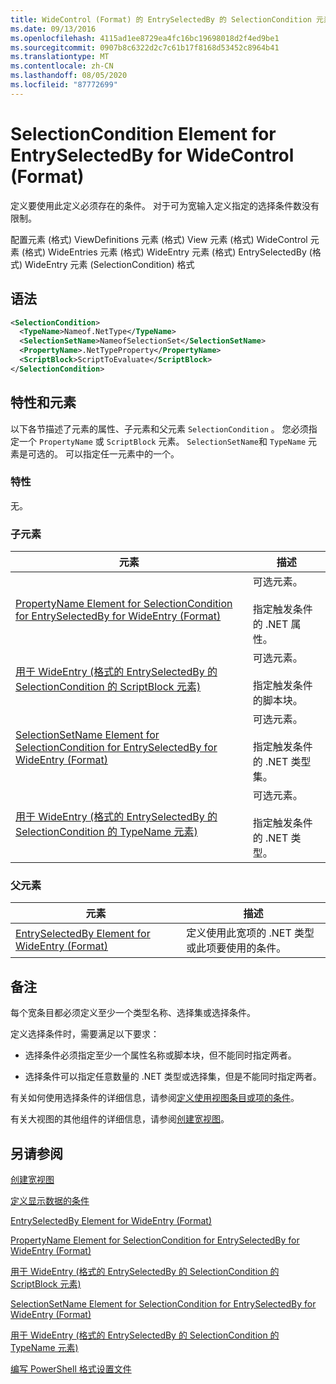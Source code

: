 ```yaml
---
title: WideControl (Format) 的 EntrySelectedBy 的 SelectionCondition 元素 |Microsoft Docs
ms.date: 09/13/2016
ms.openlocfilehash: 4115ad1ee8729ea4fc16bc19698018d2f4ed9be1
ms.sourcegitcommit: 0907b8c6322d2c7c61b17f8168d53452c8964b41
ms.translationtype: MT
ms.contentlocale: zh-CN
ms.lasthandoff: 08/05/2020
ms.locfileid: "87772699"
---
```

# <a name="selectioncondition-element-for-entryselectedby-for-widecontrol-format"></a>SelectionCondition Element for EntrySelectedBy for WideControl (Format)

定义要使用此定义必须存在的条件。 对于可为宽输入定义指定的选择条件数没有限制。

配置元素 (格式) ViewDefinitions 元素 (格式) View 元素 (格式) WideControl 元素 (格式) WideEntries 元素 (格式) WideEntry 元素 (格式) EntrySelectedBy (格式) WideEntry 元素 (SelectionCondition) 格式

## <a name="syntax"></a>语法

```xml
<SelectionCondition>
  <TypeName>Nameof.NetType</TypeName>
  <SelectionSetName>NameofSelectionSet</SelectionSetName>
  <PropertyName>.NetTypeProperty</PropertyName>
  <ScriptBlock>ScriptToEvaluate</ScriptBlock>
</SelectionCondition>
```

## <a name="attributes-and-elements"></a>特性和元素

以下各节描述了元素的属性、子元素和父元素 `SelectionCondition` 。 您必须指定一个 `PropertyName` 或 `ScriptBlock` 元素。 `SelectionSetName`和 `TypeName` 元素是可选的。 可以指定任一元素中的一个。

### <a name="attributes"></a>特性

无。

### <a name="child-elements"></a>子元素

|元素|描述|
|-------------|-----------------|
|[PropertyName Element for SelectionCondition for EntrySelectedBy for WideEntry (Format)](./propertyname-element-for-selectioncondition-for-entryselectedby-for-wideentry-format.md)|可选元素。<br /><br /> 指定触发条件的 .NET 属性。|
|[用于 WideEntry (格式的 EntrySelectedBy 的 SelectionCondition 的 ScriptBlock 元素) ](./scriptblock-element-for-selectioncondition-for-entryselectedby-for-widecontrol-format.md)|可选元素。<br /><br /> 指定触发条件的脚本块。|
|[SelectionSetName Element for SelectionCondition for EntrySelectedBy for WideEntry (Format)](./selectionsetname-element-for-selectioncondition-for-entryselectedby-for-wideentry-format.md)|可选元素。<br /><br /> 指定触发条件的 .NET 类型集。|
|[用于 WideEntry (格式的 EntrySelectedBy 的 SelectionCondition 的 TypeName 元素) ](./typename-element-for-selectioncondition-for-entryselectedby-for-widecontrol-format.md)|可选元素。<br /><br /> 指定触发条件的 .NET 类型。|

### <a name="parent-elements"></a>父元素

|元素|描述|
|-------------|-----------------|
|[EntrySelectedBy Element for WideEntry (Format)](./entryselectedby-element-for-wideentry-format.md)|定义使用此宽项的 .NET 类型或此项要使用的条件。|

## <a name="remarks"></a>备注

每个宽条目都必须定义至少一个类型名称、选择集或选择条件。

定义选择条件时，需要满足以下要求：

- 选择条件必须指定至少一个属性名称或脚本块，但不能同时指定两者。

- 选择条件可以指定任意数量的 .NET 类型或选择集，但是不能同时指定两者。

有关如何使用选择条件的详细信息，请参阅[定义使用视图条目或项的条件](./defining-conditions-for-displaying-data.md)。

有关大视图的其他组件的详细信息，请参阅[创建宽视图](./creating-a-wide-view.md)。

## <a name="see-also"></a>另请参阅

[创建宽视图](./creating-a-wide-view.md)

[定义显示数据的条件](./defining-conditions-for-displaying-data.md)

[EntrySelectedBy Element for WideEntry (Format)](./entryselectedby-element-for-wideentry-format.md)

[PropertyName Element for SelectionCondition for EntrySelectedBy for WideEntry (Format)](./propertyname-element-for-selectioncondition-for-entryselectedby-for-wideentry-format.md)

[用于 WideEntry (格式的 EntrySelectedBy 的 SelectionCondition 的 ScriptBlock 元素) ](./scriptblock-element-for-selectioncondition-for-entryselectedby-for-widecontrol-format.md)

[SelectionSetName Element for SelectionCondition for EntrySelectedBy for WideEntry (Format)](./selectionsetname-element-for-selectioncondition-for-entryselectedby-for-wideentry-format.md)

[用于 WideEntry (格式的 EntrySelectedBy 的 SelectionCondition 的 TypeName 元素) ](./typename-element-for-selectioncondition-for-entryselectedby-for-widecontrol-format.md)

[编写 PowerShell 格式设置文件](./writing-a-powershell-formatting-file.md)
